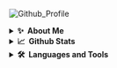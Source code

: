 ![Github_Profile](https://user-images.githubusercontent.com/95216160/179255266-4efc8596-0b82-4f68-bbf4-16e885f51441.svg)

<details>
  <summary><b>✨&nbsp;&nbsp;About&nbsp;Me</b></summary>
  <br/>
</details>

<details>
  <summary><b>📈&nbsp;&nbsp;Github&nbsp;Stats</b></summary>
  <br/>
  <table>
    <tr>
      <td><img align="" width="" alt="🦑" src="/bottom.svg"></td>
      <td><img align="" width="" alt="🦑" src="/lang.svg"></td>
    </tr>
 </table>
</details>

<details>
  <summary><b>🛠️&nbsp;&nbsp;Languages&nbsp;and&nbsp;Tools</b></summary>
  <br/>
  
💼 **Why Hire Me** 

```
👨‍💻 Skills:

googling                 17 hrs 32 mins      █████████████████████████   100.0%    
copy-paste               24 hrs 00 mins      █████████████████████████   100.0%
```

  <!--START_SECTION:waka-->
📊 **This Week I Spent My Time On** 

```text
💬 Programming Languages: 
No Activity Tracked This Week

🔥 Editors: 
No Activity Tracked This Week

🐱‍💻 Projects: 
No Activity Tracked This Week

💻 Operating System: 
No Activity Tracked This Week

```


 Last Updated on 27/08/2022 03:24:59 UTC
<!--END_SECTION:waka-->
</details>

<p align="center">
  
</p>
